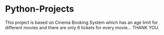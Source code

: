 # Python-Projects
This project is based on Cinema Booking System which has an age limit for different movies and there are only 6 tickets for every movie... 
THANK YOU.
